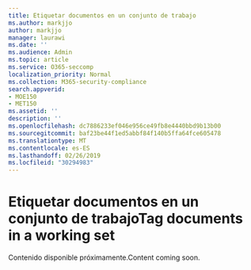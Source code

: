 ```yaml
---
title: Etiquetar documentos en un conjunto de trabajo
ms.author: markjjo
author: markjjo
manager: laurawi
ms.date: ''
ms.audience: Admin
ms.topic: article
ms.service: O365-seccomp
localization_priority: Normal
ms.collection: M365-security-compliance
search.appverid:
- MOE150
- MET150
ms.assetid: ''
description: ''
ms.openlocfilehash: dc7886233ef046e956ce49fb8e4440bbd9b13b00
ms.sourcegitcommit: baf23be44f1ed5abbf84f140b5ffa64fce605478
ms.translationtype: MT
ms.contentlocale: es-ES
ms.lasthandoff: 02/26/2019
ms.locfileid: "30294983"
---
```

# <a name="tag-documents-in-a-working-set"></a><span data-ttu-id="d429a-102">Etiquetar documentos en un conjunto de trabajo</span><span class="sxs-lookup"><span data-stu-id="d429a-102">Tag documents in a working set</span></span>

<span data-ttu-id="d429a-103">Contenido disponible próximamente.</span><span class="sxs-lookup"><span data-stu-id="d429a-103">Content coming soon.</span></span>